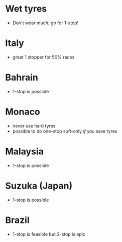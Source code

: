 
Wet tyres
=========
* Don't wear much; go for 1-stop!


Italy
=====
* great 1 stopper for 50% races.

Bahrain
=======
* 1-stop is possible

Monaco
======

* never use hard tyres
* possible to do one-stop soft-only _if_ you save tyres

Malaysia
========
* 1-stop is possible

Suzuka (Japan)
======
* 1-stop is possible

Brazil
======
* 1-stop is feasible but 2-stop is epic
